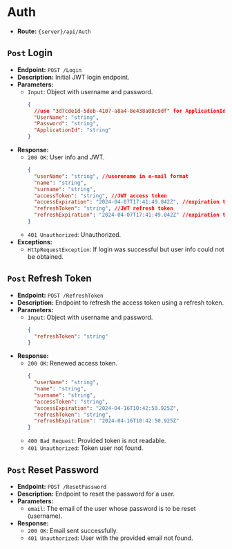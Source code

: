 # Auth

- **Route:** `{server}/api/Auth`

## `Post` Login

- **Endpoint:** `POST /Login`
- **Description:** Initial JWT login endpoint.
- **Parameters:**
  - `Input`: Object with username and password.
    ```json
    {
      //use "3d7cde1d-5deb-4107-a8a4-8e438a08c9df" for ApplicationId
      "UserName": "string",
      "Password": "string",
      "ApplicationId": "string"
    }
    ```
- **Response:**
  - `200 OK`: User info and JWT.
    ```json
    {
      "userName": "string", //userename in e-mail format
      "name": "string",
      "surname": "string",
      "accessToken": "string", //JWT access token
      "accessExpiration": "2024-04-07T17:41:49.042Z", //expiration timestamp in UTC
      "refreshToken": "string", //JWT refresh token
      "refreshExpiration": "2024-04-07T17:41:49.042Z" //expiration timestamp in UTC
    }
    ```
  - `401 Unauthorized`: Unauthorized.
- **Exceptions:**
  - `HttpRequestException`: If login was successful but user info could not be obtained.

## `Post` Refresh Token

- **Endpoint:** `POST /RefreshToken`
- **Description:** Endpoint to refresh the access token using a refresh token.
- **Parameters:**
  - `Input`: Object with username and password.
    ```json
    {
      "refreshToken": "string"
    }
    ```
- **Response:**
  - `200 OK`: Renewed access token.
    ```json
    {
      "userName": "string",
      "name": "string",
      "surname": "string",
      "accessToken": "string",
      "accessExpiration": "2024-04-16T10:42:50.925Z",
      "refreshToken": "string",
      "refreshExpiration": "2024-04-16T10:42:50.925Z"
    }
    ```
  - `400 Bad Request`: Provided token is not readable.
  - `401 Unauthorized`: Token user not found.

## `Post` Reset Password

- **Endpoint:** `POST /ResetPassword`
- **Description:** Endpoint to reset the password for a user.
- **Parameters:**
  - `email`: The email of the user whose password is to be reset (username).
- **Response:**
  - `200 OK`: Email sent successfully.
  - `401 Unauthorized`: User with the provided email not found.
